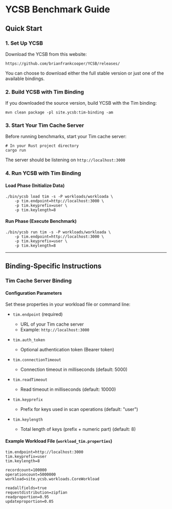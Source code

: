 <!--
Copyright (c) 2015 YCSB contributors. All rights reserved.

Licensed under the Apache License, Version 2.0 (the "License"); you
may not use this file except in compliance with the License. You
may obtain a copy of the License at

http://www.apache.org/licenses/LICENSE-2.0

Unless required by applicable law or agreed to in writing, software
distributed under the License is distributed on an "AS IS" BASIS,
WITHOUT WARRANTIES OR CONDITIONS OF ANY KIND, either express or
implied. See the License for the specific language governing
permissions and limitations under the License. See accompanying
LICENSE file.
-->

# YCSB Benchmark Guide

## Quick Start

### 1. Set Up YCSB

Download the YCSB from this website:

    https://github.com/brianfrankcooper/YCSB/releases/

You can choose to download either the full stable version or just one of the available bindings.

### 2. Build YCSB with Tim Binding

If you downloaded the source version, build YCSB with the Tim binding:

    mvn clean package -pl site.ycsb:tim-binding -am

### 3. Start Your Tim Cache Server

Before running benchmarks, start your Tim cache server:

    # In your Rust project directory
    cargo run

The server should be listening on `http://localhost:3000`

### 4. Run YCSB with Tim Binding

#### Load Phase (Initialize Data)

    ./bin/ycsb load tim -s -P workloads/workloada \
        -p tim.endpoint=http://localhost:3000 \
        -p tim.keyprefix=user \
        -p tim.keylength=8

#### Run Phase (Execute Benchmark)

    ./bin/ycsb run tim -s -P workloads/workloada \
        -p tim.endpoint=http://localhost:3000 \
        -p tim.keyprefix=user \
        -p tim.keylength=8

---

## Binding-Specific Instructions

### Tim Cache Server Binding

#### Configuration Parameters

Set these properties in your workload file or command line:

- `tim.endpoint` (required)
  - URL of your Tim cache server
  - Example: `http://localhost:3000`

- `tim.auth_token`
  - Optional authentication token (Bearer token)
  
- `tim.connectionTimeout`
  - Connection timeout in milliseconds (default: 5000)
  
- `tim.readTimeout`
  - Read timeout in milliseconds (default: 10000)
  
- `tim.keyprefix`
  - Prefix for keys used in scan operations (default: "user")
  
- `tim.keylength`
  - Total length of keys (prefix + numeric part) (default: 8)

#### Example Workload File (`workload_tim.properties`)

```properties
tim.endpoint=http://localhost:3000
tim.keyprefix=user
tim.keylength=8

recordcount=100000
operationcount=5000000
workload=site.ycsb.workloads.CoreWorkload

readallfields=true
requestdistribution=zipfian
readproportion=0.95
updateproportion=0.05